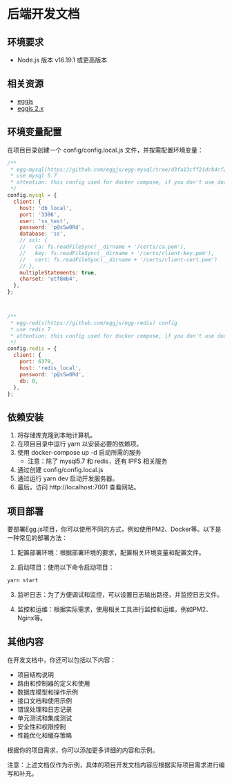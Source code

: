 # 后端开发文档

## 环境要求

- Node.js 版本 v16.19.1 或更高版本

## 相关资源

- [eggjs](https://www.eggjs.org)
- [eggjs 2.x](https://github.com/eggjs/egg/blob/2.x/site/docs/index.zh-CN.md)


## 环境变量配置

在项目目录创建一个 config/config.local.js 文件，并按需配置环境变量：

```javascript
/**
 * egg-mysql(https://github.com/eggjs/egg-mysql/tree/d3fa13cff21dcb4cf2d72d52e144fc5d37c26694) config
 * use mysql 5.7
 * attention: this config used for docker compose, if you don't use docker compose, you should change it
 */
config.mysql = {
  client: {
    host: 'db_local',
    port: '3306',
    user: 'ss_test',
    password: 'p@sSw0Rd',
    database: 'ss',
    // ssl: {
    //   ca: fs.readFileSync(__dirname + '/certs/ca.pem'),
    //   key: fs.readFileSync(__dirname + '/certs/client-key.pem'),
    //   cert: fs.readFileSync(__dirname + '/certs/client-cert.pem')
    // },
    multipleStatements: true,
    charset: 'utf8mb4',
  },
};



/**
 * egg-redis(https://github.com/eggjs/egg-redis) config
 * use redis 7
 * attention: this config used for docker compose, if you don't use docker compose, you should change it
 */
config.redis = {
  client: {
    port: 6379,
    host: 'redis_local',
    password: 'p@sSw0Rd',
    db: 0,
  },
};
```

## 依赖安装

1. 将存储库克隆到本地计算机。
2. 在项目目录中运行 yarn 以安装必要的依赖项。
3. 使用 docker-compose up -d 启动所需的服务
    - 注意：除了 mysql5.7 和 redis，还有 IPFS 相关服务
4. 通过创建 config/config.local.js
5. 通过运行 yarn dev 启动开发服务器。
6. 最后，访问 http://localhost:7001 查看网站。


## 项目部署

要部署Egg.js项目，你可以使用不同的方式，例如使用PM2、Docker等。以下是一种常见的部署方法：

1. 配置部署环境：根据部署环境的要求，配置相关环境变量和配置文件。

2. 启动项目：使用以下命令启动项目：

```bash
yarn start
```

3. 监听日志：为了方便调试和监控，可以设置日志输出路径，并监控日志文件。

4. 监控和运维：根据实际需求，使用相关工具进行监控和运维，例如PM2、Nginx等。

## 其他内容

在开发文档中，你还可以包括以下内容：

- 项目结构说明
- 路由和控制器的定义和使用
- 数据库模型和操作示例
- 接口文档和使用示例
- 错误处理和日志记录
- 单元测试和集成测试
- 安全性和权限控制
- 性能优化和缓存策略

根据你的项目需求，你可以添加更多详细的内容和示例。

注意：上述文档仅作为示例，具体的项目开发文档内容应根据实际项目需求进行编写和补充。